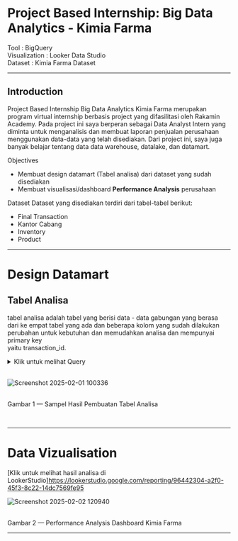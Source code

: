 # **Project Based Internship: Big Data Analytics - Kimia Farma**

Tool : BigQuery  <br>
Visualization : Looker Data Studio  <br>
Dataset : Kimia Farma Dataset

---

## Introduction

Project Based Internship Big Data Analytics Kimia Farma merupakan program virtual internship berbasis project yang difasilitasi oleh Rakamin Academy. Pada project ini saya berperan sebagai Data Analyst Intern yang diminta untuk menganalisis dan membuat laporan penjualan perusahaan menggunakan data-data yang telah disediakan. Dari project ini, saya juga banyak belajar tentang data data warehouse, datalake, dan datamart.


Objectives

- Membuat design datamart (Tabel analisa) dari dataset yang sudah disediakan
- Membuat visualisasi/dashboard **Performance Analysis** perusahaan

Dataset
Dataset yang disediakan terdiri dari tabel-tabel berikut:

- Final Transaction
- Kantor Cabang
- Inventory
- Product

---

# Design Datamart

## Tabel Analisa 

tabel analisa adalah tabel yang berisi data - data gabungan yang berasa dari ke empat tabel yang ada  dan beberapa kolom yang sudah dilakukan perubahan untuk kebutuhan dan memudahkan analisa dan mempunyai primary key <br>
yaitu transaction_id.</p>

<details>
  <summary> Klik untuk melihat Query </summary>
    <br>
 ```sql
create table kf_tabel_analisa as 
SELECT 
ft.transaction_id, 
ft.date, 
ft.branch_id,
kc.branch_name, 
kc.kota, 
kc.provinsi, 
kc.rating AS rating_cabang, 
ft.customer_name, 
ft.product_id, 
p.product_name,
p.price AS actual_price, 
ft.discount_percentage, 
CASE WHEN p.price <= 50000 THEN 0.1
     WHEN p.price BETWEEN 50000 AND 100000 THEN 0.15
     WHEN p.price BETWEEN 100000 AND 300000 THEN 0.2
     WHEN p.price BETWEEN 300000 AND 500000 THEN 0.25
     WHEN p.price <= 500000 THEN 0.3
END AS persentase_gross_laba,
(p.price * (1-ft.discount_percentage)) AS nett_sales, 
(p.price * (CASE 
               WHEN p.price <= 50000 THEN 0.1
               WHEN p.price BETWEEN 50000 AND 100000 THEN 0.15
               WHEN p.price BETWEEN 100000 AND 300000 THEN 0.2
               WHEN p.price BETWEEN 300000 AND 500000 THEN 0.25
               ELSE 0.3
          END)) AS nett_profit,
ft.rating AS rating_transaksi
FROM kimia_farma.kf_final_transaction AS ft
JOIN kimia_farma.kf_kantor_cabang AS kc ON ft.branch_id = kc.branch_id
JOIN kimia_farma.kf_product As p ON ft.product_id = p.product_id
```
<br>
</details>
<br>

![Screenshot 2025-02-01 100336](https://github.com/user-attachments/assets/12dd3617-d00a-4b02-8ee1-41687a1fe299)

   </kbd> <br> Gambar 1 — Sampel Hasil Pembuatan Tabel Analisa  


<br>

---                                
# **Data Vizualisation**
[Klik untuk melihat hasil analisa di LookerStudio]https://lookerstudio.google.com/reporting/96442304-a2f0-45f3-8c22-14dc7569fe95


![Screenshot 2025-02-02 120940](https://github.com/user-attachments/assets/6fb3706b-b5d6-456d-b03f-d0a5764b27f3)


   </kbd> <br> Gambar 2 — Performance Analysis Dashboard Kimia Farma
    


---
